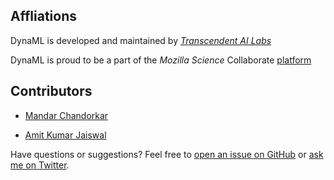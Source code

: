 ## Affliations

DynaML is developed and maintained by [_Transcendent AI Labs_](http://transcendent-ai-labs.github.io)

DynaML is proud to be a part of the *Mozilla Science* Collaborate [platform](https://www.mozillascience.org/projects/dynaml)


## Contributors

* [Mandar Chandorkar](https://github.com/mandar2812)

* [Amit Kumar Jaiswal](https://github.com/amitkumarj441)


Have questions or suggestions? Feel free to [open an issue on GitHub](https://github.com/transcendent-ai-labs/DynaML/issues/new) or [ask me on Twitter](https://twitter.com/dyna_ml).
